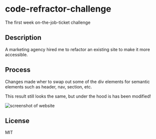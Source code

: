 # code-refractor-challenge

The first week on-the-job-ticket challenge

## Description

A marketing agency hired me to refactor an existing site to make it more accessible.

## Process

Changes made wher to swap out some of the div elements for semantic elements such as header, nav, section, etc.

This result still looks the same, but under the hood is has been modified!

![screenshot of website](challenge/starter/assets/images/challenge_starter_index.html_screenshot.png)

## License

MIT
